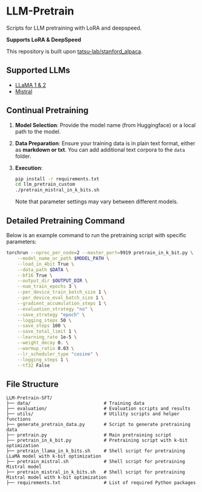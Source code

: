 # LLM-Pretrain

Scripts for LLM pretraining with LoRA and deepspeed.

**Supports LoRA & DeepSpeed**

This repository is built upon [tatsu-lab/stanford_alpaca](https://github.com/tatsu-lab/stanford_alpaca).

## Supported LLMs

- [LLaMA 1 & 2](https://huggingface.co/meta-llama)
- [Mistral](https://huggingface.co/mistralai)

## Continual Pretraining

1. **Model Selection**: Provide the model name (from Huggingface) or a local path to the model.

2. **Data Preparation**: Ensure your training data is in plain text format, either as **markdown or txt**. You can add additional text corpora to the `data` folder.

3. **Execution**:

    ```sh
    pip install -r requirements.txt
    cd llm_pretrain_custom
    ./pretrain_mistral_in_k_bits.sh
    ```

    Note that parameter settings may vary between different models.

## Detailed Pretraining Command

Below is an example command to run the pretraining script with specific parameters:

```sh
torchrun --nproc_per_node=2 --master_port=9919 pretrain_in_k_bit.py \
    --model_name_or_path $MODEL_PATH \
    --load_in_4bit True \
    --data_path $DATA \
    --bf16 True \
    --output_dir $OUTPUT_DIR \
    --num_train_epochs 3 \
    --per_device_train_batch_size 1 \
    --per_device_eval_batch_size 1 \
    --gradient_accumulation_steps 1 \
    --evaluation_strategy "no" \
    --save_strategy "epoch" \
    --logging_steps 50 \
    --save_steps 100 \
    --save_total_limit 1 \
    --learning_rate 1e-5 \
    --weight_decay 0. \
    --warmup_ratio 0.03 \
    --lr_scheduler_type "cosine" \
    --logging_steps 1 \
    --tf32 False

```

## File Structure

```
LLM-Pretrain-SFT/
├── data/                           # Training data
├── evaluation/                     # Evaluation scripts and results
├── utils/                          # Utility scripts and helper functions
├── generate_pretrain_data.py       # Script to generate pretraining data
├── pretrain.py                     # Main pretraining script
├── pretrain_in_k_bit.py            # Pretraining script with k-bit optimization
├── pretrain_llama_in_k_bits.sh     # Shell script for pretraining LLaMA model with k-bit optimization
├── pretrain_mistral.sh             # Shell script for pretraining Mistral model
├── pretrain_mistral_in_k_bits.sh   # Shell script for pretraining Mistral model with k-bit optimization
├── requirements.txt                # List of required Python packages

```